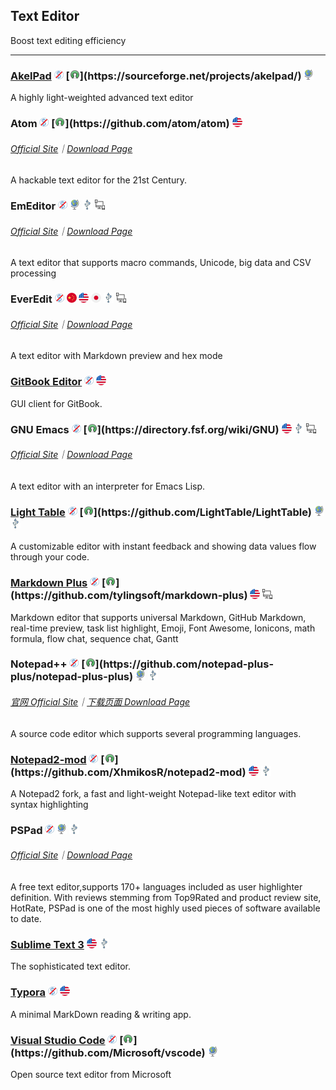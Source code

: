 ## Text Editor

Boost text editing efficiency

---

### [AkelPad](https://sourceforge.net/projects/akelpad/) ![](../assets/free.png) [![](../assets/open-source-icon.png "BSD@SourceForge: https://sourceforge.net/projects/akelpad/")](https://sourceforge.net/projects/akelpad/) ![](../assets/earth-globe.png)

A highly light-weighted advanced text editor

### Atom ![](../assets/free.png) [![](../assets/open-source-icon.png "MIT@GitHub: https://github.com/atom/atom")](https://github.com/atom/atom) ![](../assets/united-states.png)

###### [Official Site](https://atom.io/)｜[Download Page](https://github.com/atom/atom/releases)

A hackable text editor for the 21st Century.

### EmEditor ![](../assets/free.png) ![](../assets/earth-globe.png) ![](../assets/usb.png) ![](../assets/multi_platform.png)

###### [Official Site](https://www.emeditor.com)｜[Download Page](https://www.emeditor.com/download/)

A text editor that supports macro commands, Unicode, big data and CSV processing

### EverEdit ![](../assets/free.png) ![](../assets/china.png) ![](../assets/united-states.png) ![](../assets/japan.png) ![](../assets/usb.png) ![](../assets/multi_platform.png)

###### [Official Site](http://www.everedit.cn/)｜[Download Page](http://www.everedit.cn/download)

A text editor with Markdown preview and hex mode

### [GitBook Editor](https://www.gitbook.com/editor) ![](../assets/free.png) ![](../assets/united-states.png)

GUI client for GitBook.

### GNU Emacs ![](../assets/free.png) [![](../assets/open-source-icon.png "GPL-LIKE@fsf.org: https://directory.fsf.org/wiki/GNU")](https://directory.fsf.org/wiki/GNU) ![](../assets/united-states.png) ![](../assets/usb.png) ![](../assets/multi_platform.png)

###### [Official Site](https://www.gnu.org/software/emacs/)｜[Download Page](https://www.gnu.org/software/emacs/download.html)

A text editor with an interpreter for Emacs Lisp.

### [Light Table](http://lighttable.com/) ![](../assets/free.png) [![](../assets/open-source-icon.png "MIT@GitHub: https://github.com/LightTable/LightTable")](https://github.com/LightTable/LightTable) ![](../assets/earth-globe.png) ![](../assets/usb.png)

A customizable editor with instant feedback and showing data values flow through your code.

### [Markdown Plus](http://tylingsoft.com/markdown-plus/) ![](../assets/free.png) [![](../assets/open-source-icon.png "NO LICENSE@GitHub: https://github.com/tylingsoft/markdown-plus")](https://github.com/tylingsoft/markdown-plus) ![](../assets/united-states.png) ![](../assets/multi_platform.png)

Markdown editor that supports universal Markdown, GitHub Markdown, real-time preview, task list highlight, Emoji, Font Awesome, Ionicons, math formula, flow chat, sequence chat, Gantt

### Notepad++ ![](../assets/free.png) [![](../assets/open-source-icon.png "GPL 2.0@GitHub: https://github.com/notepad-plus-plus/notepad-plus-plus")](https://github.com/notepad-plus-plus/notepad-plus-plus) ![](../assets/earth-globe.png) ![](../assets/usb.png)

###### [官网 Official Site](https://notepad-plus-plus.org/)｜[下载页面 Download Page](https://notepad-plus-plus.org/download/v7.3.3.html)

A source code editor which supports several programming languages.

### [Notepad2-mod](https://xhmikosr.github.io/notepad2-mod/) ![](../assets/free.png) [![](../assets/open-source-icon.png "BSD 3-clause@GitHub: https://github.com/XhmikosR/notepad2-mod")](https://github.com/XhmikosR/notepad2-mod) ![](../assets/united-states.png) ![](../assets/usb.png) 

A Notepad2 fork, a fast and light-weight Notepad-like text editor with syntax highlighting

### PSPad ![](../assets/free.png) ![](../assets/earth-globe.png) ![](../assets/usb.png)

###### [Official Site](http://www.pspad.com/)｜[Download Page](http://www.pspad.com/en/download.php)

A free text editor,supports 170+ languages included as user highlighter definition. With reviews stemming from Top9Rated and product review site, HotRate, PSPad is one of the most highly used pieces of software available to date.

### [Sublime Text 3](http://www.sublimetext.com/3) ![](../assets/united-states.png) ![](../assets/usb.png)

The sophisticated text editor.

### [Typora](https://typora.io/) ![](../assets/free.png) ![](../assets/united-states.png)

A minimal MarkDown reading & writing app.

### [Visual Studio Code](https://code.visualstudio.com/) ![](../assets/free.png) [![](../assets/open-source-icon.png "MIT@GitHub: https://github.com/Microsoft/vscode")](https://github.com/Microsoft/vscode) ![](../assets/earth-globe.png)

Open source text editor from Microsoft

